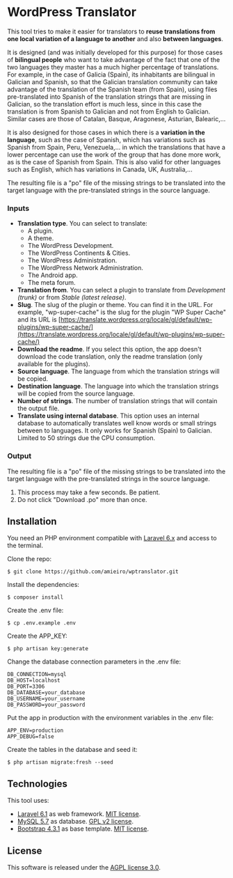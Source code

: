 # WordPress Translator

This tool tries to make it easier for translators to **reuse translations from 
one local variation of a language to another** and also **between languages**.

It is designed (and was initially developed for this purpose) for those cases 
of **bilingual people** who want to take advantage of the fact that one of the
two languages they master has a much higher percentage of translations. For 
example, in the case of Galicia (Spain), its inhabitants are bilingual in 
Galician and Spanish, so that the Galician translation community can take 
advantage of the translation of the Spanish team (from Spain), using files 
pre-translated into Spanish of the translation strings that are missing in 
Galician, so the translation effort is much less, since in this case the 
translation is from Spanish to Galician and not from English to Galician. 
Similar cases are those of Catalan, Basque, Aragonese, Asturian, Balearic,...

It is also designed for those cases in which there is a **variation in the 
language**, such as the case of Spanish, which has variations such as Spanish 
from Spain, Peru, Venezuela,... in which the translations that have a lower 
percentage can use the work of the group that has done more work, as is the 
case of Spanish from Spain. This is also valid for other languages such as 
English, which has variations in Canada, UK, Australia,...

The resulting file is a "po" file of the missing strings to be translated into 
the target language with the pre-translated strings in the source language.

### Inputs

- **Translation type**. You can select to translate:
    - A plugin.
    - A theme.
    - The WordPress Development.
    - The WordPress Continents & Cities.
    - The WordPress Administration.
    - The WordPress Network Administration.
    - The Android app.
    - The meta forum.
- **Translation from**. You can select a plugin to translate from 
_Development (trunk)_ or from _Stable (latest release)_.
- **Slug**. The slug of the plugin or theme. You can find it in the URL. For 
example, "wp-super-cache" is the slug for the plugin "WP Super Cache" and its 
URL is [https://translate.wordpress.org/locale/gl/default/wp-plugins/wp-super-cache/](https://translate.wordpress.org/locale/gl/default/wp-plugins/wp-super-cache/)
- **Download the readme**. If you select this option, the app doesn't download 
the code translation, only the readme translation (only available for the 
plugins).
- **Source language**. The language from which the translation strings will be 
copied.
- **Destination language**. The language into which the translation strings 
will be copied from the source language.
- **Number of strings**. The number of translation strings that will contain 
the output file.
- **Translate using internal database**. This option uses an internal database 
to automatically translates well know words or small strings between to 
languages. It only works for Spanish (Spain) to Galician. Limited to 50 
strings due the CPU consumption.

### Output

The resulting file is a "po" file of the missing strings to be translated into 
the target language with the pre-translated strings in the source language.

1) This process may take a few seconds. Be patient.
2) Do not click "Download .po" more than once.

## Installation

You need an PHP environment compatible with [Laravel 6.x](https://laravel.com/docs/6.x#server-requirements)
and access to the terminal.

Clone the repo:

```
$ git clone https://github.com/amieiro/wptranslator.git
```

Install the dependencies: 

```
$ composer install 
```

Create the .env file:

```
$ cp .env.example .env
```

Create the APP_KEY:

```
$ php artisan key:generate
```

Change the database connection parameters in the .env file:

```
DB_CONNECTION=mysql
DB_HOST=localhost
DB_PORT=3306
DB_DATABASE=your_database
DB_USERNAME=your_username
DB_PASSWORD=your_password
```

Put the app in production with the environment variables in the .env file:

```
APP_ENV=production
APP_DEBUG=false
```

Create the tables in the database and seed it:

```
$ php artisan migrate:fresh --seed
```

## Technologies

This tool uses:
- [Laravel 6.1](https://laravel.com) as web framework. [MIT license](https://opensource.org/licenses/MIT).
- [MySQL 5.7](https://www.mysql.com/) as database. [GPL v2 license](https://www.gnu.org/licenses/old-licenses/gpl-2.0.html).
- [Bootstrap 4.3.1](https://getbootstrap.com) as base template. [MIT license](https://github.com/twbs/bootstrap/blob/master/LICENSE).

## License

This software is released under the [AGPL license 3.0](https://www.gnu.org/licenses/agpl-3.0.html).
